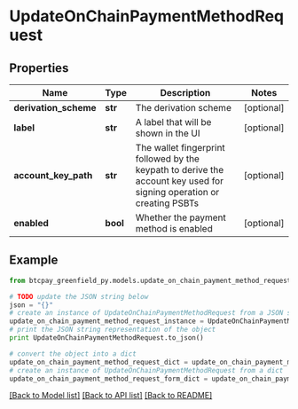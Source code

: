 # UpdateOnChainPaymentMethodRequest


## Properties
Name | Type | Description | Notes
------------ | ------------- | ------------- | -------------
**derivation_scheme** | **str** | The derivation scheme | [optional] 
**label** | **str** | A label that will be shown in the UI | [optional] 
**account_key_path** | **str** | The wallet fingerprint followed by the keypath to derive the account key used for signing operation or creating PSBTs | [optional] 
**enabled** | **bool** | Whether the payment method is enabled | [optional] 

## Example

```python
from btcpay_greenfield_py.models.update_on_chain_payment_method_request import UpdateOnChainPaymentMethodRequest

# TODO update the JSON string below
json = "{}"
# create an instance of UpdateOnChainPaymentMethodRequest from a JSON string
update_on_chain_payment_method_request_instance = UpdateOnChainPaymentMethodRequest.from_json(json)
# print the JSON string representation of the object
print UpdateOnChainPaymentMethodRequest.to_json()

# convert the object into a dict
update_on_chain_payment_method_request_dict = update_on_chain_payment_method_request_instance.to_dict()
# create an instance of UpdateOnChainPaymentMethodRequest from a dict
update_on_chain_payment_method_request_form_dict = update_on_chain_payment_method_request.from_dict(update_on_chain_payment_method_request_dict)
```
[[Back to Model list]](../README.md#documentation-for-models) [[Back to API list]](../README.md#documentation-for-api-endpoints) [[Back to README]](../README.md)


